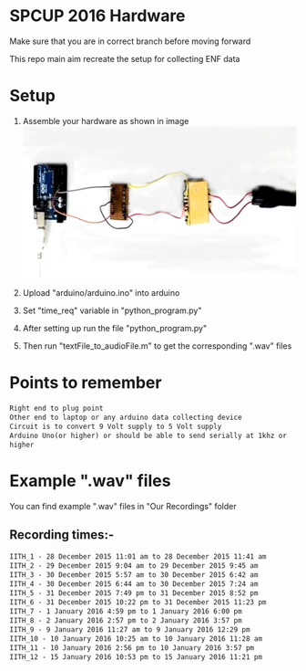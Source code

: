 # SPCUP 2016 Hardware
Make sure that you are in correct branch before moving forward

This repo main aim recreate the setup for collecting ENF data
# Setup
1) Assemble your hardware as shown in image 
![Hardware Image](image.png)

2) Upload "arduino/arduino.ino" into arduino

3) Set "time_req" variable in "python_program.py"

4) After setting up run the file "python_program.py"

5) Then run "textFile_to_audioFile.m" to get the corresponding ".wav" files

# Points to remember
	Right end to plug point
	Other end to laptop or any arduino data collecting device
	Circuit is to convert 9 Volt supply to 5 Volt supply
	Arduino Uno(or higher) or should be able to send serially at 1khz or higher
	
# Example ".wav" files
You can find example ".wav" files in "Our Recordings" folder
  ## Recording times:-
	
	IITH_1 - 28 December 2015 11:01 am to 28 December 2015 11:41 am
	IITH_2 - 29 December 2015 9:04 am to 29 December 2015 9:45 am
	IITH_3 - 30 December 2015 5:57 am to 30 December 2015 6:42 am
	IITH_4 - 30 December 2015 6:44 am to 30 December 2015 7:24 am
	IITH_5 - 31 December 2015 7:49 pm to 31 December 2015 8:52 pm
	IITH_6 - 31 December 2015 10:22 pm to 31 December 2015 11:23 pm
	IITH_7 - 1 January 2016 4:59 pm to 1 January 2016 6:00 pm
	IITH_8 - 2 January 2016 2:57 pm to 2 January 2016 3:57 pm
	IITH_9 - 9 January 2016 11:27 am to 9 January 2016 12:29 pm
	IITH_10 - 10 January 2016 10:25 am to 10 January 2016 11:28 am
	IITH_11 - 10 January 2016 2:56 pm to 10 January 2016 3:57 pm
	IITH_12 - 15 January 2016 10:53 pm to 15 January 2016 11:21 pm
